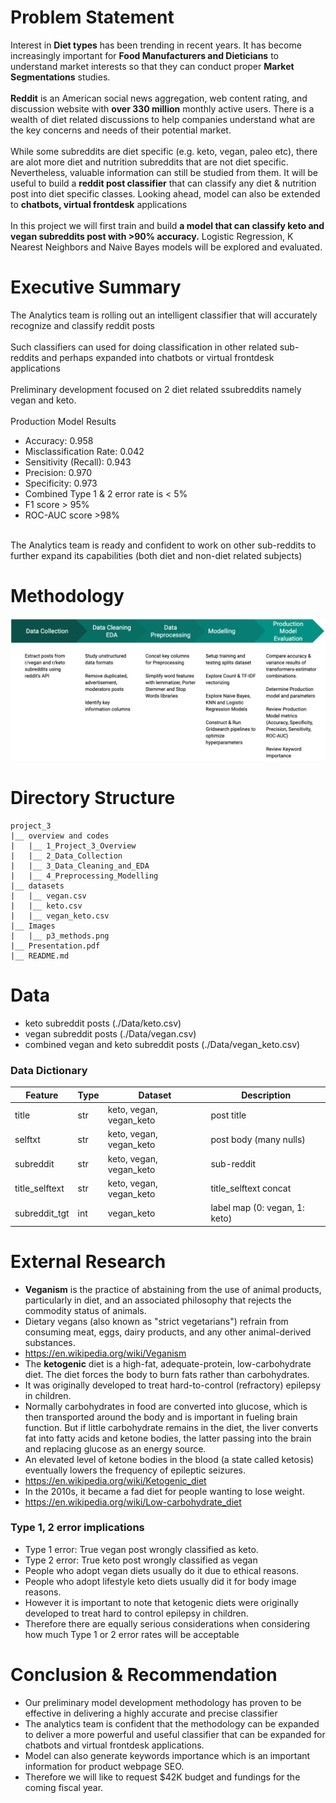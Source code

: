# Problem Statement
Interest in **Diet types** has been trending in recent years. It has become increasingly important for **Food Manufacturers and Dieticians** to understand market interests so that they can conduct proper **Market Segmentations** studies.<br><br>
**Reddit** is an American social news aggregation, web content rating, and discussion website with **over 330 million** monthly active users. There is a wealth of diet related discussions to help companies understand what are the key concerns and needs of their potential market.<br>
<br>
While some subreddits are diet specific (e.g. keto, vegan, paleo etc), there are alot more diet and nutrition subreddits that are not diet specific. Nevertheless, valuable information can still be studied from them. It will be useful to build a **reddit post classifier** that can classify any diet & nutrition post into diet specific classes. Looking ahead, model can also be extended to **chatbots, virtual frontdesk** applications<br>
<br>
In this project we will first train and build **a model that can classify keto and vegan subreddits post with >90% accuracy.** Logistic Regression, K Nearest Neighbors and Naive Bayes models will be explored and evaluated.

# Executive Summary
The Analytics team is rolling out an intelligent classifier that will accurately recognize and classify reddit posts<br>
<br>
Such classifiers can used for doing classification in other related sub-reddits and perhaps expanded into chatbots or virtual frontdesk applications<br>
<br>
Preliminary development focused on 2 diet related ssubreddits namely vegan and keto.<br>
<br>
Production Model Results
- Accuracy: 0.958
- Misclassification Rate: 0.042
- Sensitivity (Recall): 0.943
- Precision: 0.970
- Specificity: 0.973
- Combined Type 1 & 2 error rate is < 5%
- F1 score > 95%
- ROC-AUC score >98%
<br>
The Analytics team is ready and confident to work on other sub-reddits to further expand its capabilities (both diet and non-diet related subjects)

# Methodology
![](./Images/p3_methods.png)

# Directory Structure
```
project_3
|__ overview and codes
|   |__ 1_Project_3_Overview   
|   |__ 2_Data_Collection
|   |__ 3_Data_Cleaning_and_EDA
|   |__ 4_Preprocessing_Modelling
|__ datasets
|   |__ vegan.csv
|   |__ keto.csv
|   |__ vegan_keto.csv
|__ Images
|   |__ p3_methods.png
|__ Presentation.pdf
|__ README.md
```
# Data
- keto subreddit posts (./Data/keto.csv)
- vegan subreddit posts (./Data/vegan.csv)
- combined vegan and keto subreddit posts (./Data/vegan_keto.csv)
### Data Dictionary
|Feature|Type|Dataset|Description|
|---|---|---|---|
|title|str|keto, vegan, vegan_keto|post title|
|selftxt|str|keto, vegan, vegan_keto|post body (many nulls)|
|subreddit|str|keto, vegan, vegan_keto|sub-reddit|
|title_selftext|str|keto, vegan, vegan_keto|title_selftext concat|
|subreddit_tgt|int|vegan_keto|label map (0: vegan, 1: keto)|

# External Research
- **Veganism** is the practice of abstaining from the use of animal products, particularly in diet, and an associated philosophy that rejects the commodity status of animals.
- Dietary vegans (also known as "strict vegetarians") refrain from consuming meat, eggs, dairy products, and any other animal-derived substances.
- https://en.wikipedia.org/wiki/Veganism
- The **ketogenic** diet is a high-fat, adequate-protein, low-carbohydrate diet. The diet forces the body to burn fats rather than carbohydrates.
- It was originally developed to treat hard-to-control (refractory) epilepsy in children. 
- Normally carbohydrates in food are converted into glucose, which is then transported around the body and is important in fueling brain function. But if little carbohydrate remains in the diet, the liver converts fat into fatty acids and ketone bodies, the latter passing into the brain and replacing glucose as an energy source. 
- An elevated level of ketone bodies in the blood (a state called ketosis) eventually lowers the frequency of epileptic seizures.
- https://en.wikipedia.org/wiki/Ketogenic_diet
- In the 2010s, it became a fad diet for people wanting to lose weight.
- https://en.wikipedia.org/wiki/Low-carbohydrate_diet
### Type 1, 2 error implications
- Type 1 error: True vegan post wrongly classified as keto.
- Type 2 error: True keto post wrongly classified as vegan
- People who adopt vegan diets usually do it due to ethical reasons.
- People who adopt lifestyle keto diets usually did it for body image reasons.
- However it is important to note that ketogenic diets were originally developed to treat hard to control epilepsy in children.
- Therefore there are equally serious considerations when considering how much Type 1 or 2 error rates will be acceptable

# Conclusion & Recommendation
- Our preliminary model development methodology has proven to be effective in delivering a highly accurate and precise classifier
- The analytics team is confident that the methodology can be expanded to deliver a more powerful and useful classifier that can be expanded for chatbots and virtual frontdesk applications.
- Model can also generate keywords importance which is an important information for product webpage SEO.
- Therefore we will like to request $42K budget and fundings for the coming fiscal year.